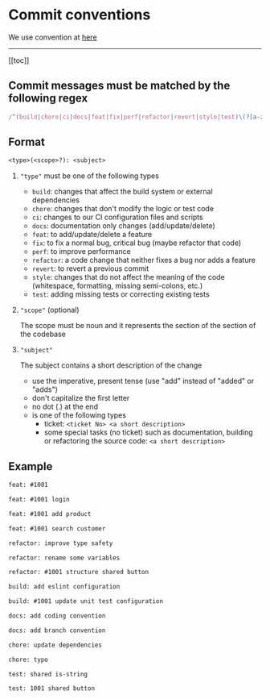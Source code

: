 # Commit conventions

We use convention at [here](https://www.conventionalcommits.org/en/v1.0.0/)

---

[[toc]]

## Commit messages must be matched by the following regex

```js
/^(build|chore|ci|docs|feat|fix|perf|refactor|revert|style|test)\(?[a-zA-Z0-9-]{0,20}\)?:\s[a-zA-Z0-9-_#\/\s]{1,49}[a-zA-Z0-9]$/;
```

## Format

```txt
<type>(<scope>?): <subject>
```

1. `"type"` must be one of the following types

    - `build`: changes that affect the build system or external dependencies
    - `chore`: changes that don't modify the logic or test code
    - `ci`: changes to our CI configuration files and scripts
    - `docs`: documentation only changes (add/update/delete)
    - `feat`: to add/update/delete a feature
    - `fix`: to fix a normal bug, critical bug (maybe refactor that code)
    - `perf`: to improve performance
    - `refactor`: a code change that neither fixes a bug nor adds a feature
    - `revert`: to revert a previous commit
    - `style`: changes that do not affect the meaning of the code (whitespace, formatting, missing semi-colons, etc.)
    - `test`: adding missing tests or correcting existing tests

2. `"scope"` (optional)

   The scope must be noun and it represents the section of the section of the codebase

3. `"subject"`

   The subject contains a short description of the change

   - use the imperative, present tense (use "add" instead of "added" or "adds")
   - don't capitalize the first letter
   - no dot (.) at the end
   - is one of the following types
       - ticket: `<ticket No> <a short description>`
       - some special tasks (no ticket) such as documentation, building or refactoring the source code: `<a short description>`

## Example

```txt
feat: #1001

feat: #1001 login

feat: #1001 add product

feat: #1001 search customer
```

```txt
refactor: improve type safety

refactor: rename some variables

refactor: #1001 structure shared button
```

```txt
build: add eslint configuration

build: #1001 update unit test configuration
```

```txt
docs: add coding convention

docs: add branch convention
```

```txt
chore: update dependencies

chore: typo
```

```txt
test: shared is-string

test: 1001 shared button
```